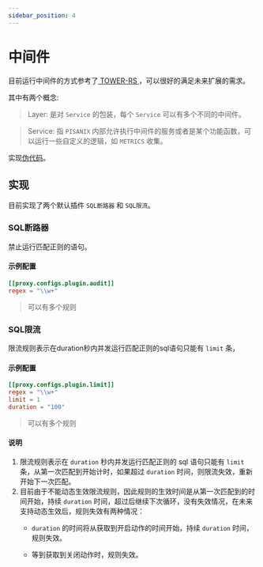 ```yaml
---
sidebar_position: 4
---
```


# 中间件

目前运行中间件的方式参考了[ TOWER-RS ](https://github.com/tower-rs/tower.git)，可以很好的满足未来扩展的需求。

其中有两个概念:
> Layer:  是对 `Service` 的包装，每个 `Service` 可以有多个不同的中间件。

> Service: 指 `PISANIX` 内部允许执行中间件的服务或者是某个功能函数，可以运行一些自定义的逻辑，如 `METRICS` 收集。

实现[伪代码](https://play.rust-lang.org/?version=stable&mode=debug&edition=2018&gist=0db8ca6f72096c7a74682085a66e3270)。

## 实现
目前实现了两个默认插件 `SQL断路器` 和 `SQL限流`。

### SQL断路器
禁止运行匹配正则的语句。

#### 示例配置
``` toml
[[proxy.configs.plugin.audit]]
regex = "\\w+"
```

> 可以有多个规则

### SQL限流
限流规则表示在duration秒内并发运行匹配正则的sql语句只能有 `limit` 条，

#### 示例配置
``` toml
[[proxy.configs.plugin.limit]]
regex = "\\w+"    
limit = 1
duration = "100"
```

> 可以有多个规则

#### 说明

1. 限流规则表示在 `duration` 秒内并发运行匹配正则的 sql 语句只能有 `limit` 条，从第一次匹配到开始计时，如果超过 `duration` 时间，则限流失效，重新开始下一次匹配。
2. 目前由于不能动态生效限流规则，因此规则的生效时间是从第一次匹配到的时间开始，持续 `duration` 时间，超过后继续下次循环，没有失效情况，在未来支持动态生效后，规则失效有两种情况：
    -  `duration` 的时间将从获取到开启动作的时间开始，持续 `duration` 时间，规则失效。

    -  等到获取到关闭动作时，规则失效。
